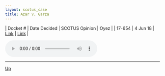 ```yaml
---
layout: scotus_case
title: Azar v. Garza
---
```


| Docket # | Date Decided | SCOTUS Opinion | Oyez |
| 17-654 | 4 Jun 18 | [Link](https://www.supremecourt.gov/opinions/preliminaryprint/584US2PP_final.pdf#page=423) | [Link](https://www.oyez.org/cases/2017/17-654) |

<audio controls>
   <source src='./resources/17-654.mp3' type='audio/mpeg'>
</audio>

<object data='./resources/17-654.pdf' type='application/pdf'></object>

---

[Up](./README.md)